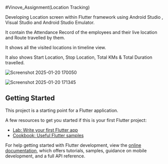 #Vinove_Assignment(Location Tracking)



Developing Location screen within Flutter framework using Android Studio , Visual Studio and Android Studio Emulator.



It contain the Attendance Record of the employees and their live location and Route travelled by them.




It shows all the visited locations in timeline view.





It also shows Start Location, Stop Location, Total KMs & Total Duration travelled.



![Screenshot 2025-01-20 170050](https://github.com/user-attachments/assets/6b881890-2696-41d2-8f4e-b7a1d65ba308)



![Screenshot 2025-01-20 171345](https://github.com/user-attachments/assets/e8b43da6-b1b7-4c42-b871-17d5d823b3d7)



## Getting Started

This project is a starting point for a Flutter application.

A few resources to get you started if this is your first Flutter project:

- [Lab: Write your first Flutter app](https://docs.flutter.dev/get-started/codelab)
- [Cookbook: Useful Flutter samples](https://docs.flutter.dev/cookbook)

For help getting started with Flutter development, view the
[online documentation](https://docs.flutter.dev/), which offers tutorials,
samples, guidance on mobile development, and a full API reference.



